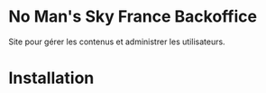 # No Man's Sky France Backoffice
Site pour gérer les contenus et administrer les utilisateurs.

# Installation
